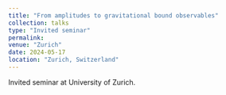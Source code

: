 ```yaml
---
title: "From amplitudes to gravitational bound observables"
collection: talks
type: "Invited seminar"
permalink: 
venue: "Zurich"
date: 2024-05-17
location: "Zurich, Switzerland"
---
```

Invited seminar at University of Zurich.
